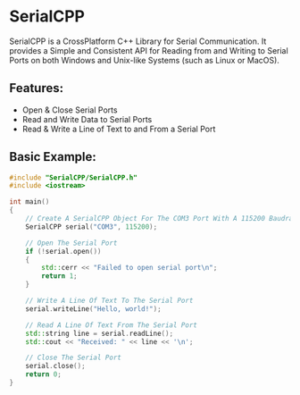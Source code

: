 # SerialCPP

SerialCPP is a CrossPlatform C++ Library for Serial Communication. It provides a Simple and Consistent API for Reading from and Writing to Serial Ports on both Windows and Unix-like Systems (such as Linux or MacOS).

## Features:

- Open & Close Serial Ports
- Read and Write Data to Serial Ports
- Read & Write a Line of Text to and From a Serial Port

## Basic Example:

```cpp
#include "SerialCPP/SerialCPP.h"
#include <iostream>

int main()
{
    // Create A SerialCPP Object For The COM3 Port With A 115200 Baudrate
    SerialCPP serial("COM3", 115200);

    // Open The Serial Port
    if (!serial.open())
    {
        std::cerr << "Failed to open serial port\n";
        return 1;
    }

    // Write A Line Of Text To The Serial Port
    serial.writeLine("Hello, world!");

    // Read A Line Of Text From The Serial Port
    std::string line = serial.readLine();
    std::cout << "Received: " << line << '\n';

    // Close The Serial Port
    serial.close();
    return 0;
}
```
